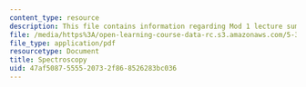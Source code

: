 ```yaml
---
content_type: resource
description: This file contains information regarding Mod 1 lecture summary 1.
file: /media/https%3A/open-learning-course-data-rc.s3.amazonaws.com/5-35-introduction-to-experimental-chemistry-fall-2012/47af5087555520732f868526283bc036_MIT5_35F12_Module_1LS1.pdf
file_type: application/pdf
resourcetype: Document
title: Spectroscopy
uid: 47af5087-5555-2073-2f86-8526283bc036
---
```

